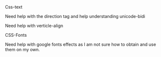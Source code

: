 Css-text

Need help with the direction tag and help understanding unicode-bidi

Need help with verticle-align

CSS-Fonts

Need help with google fonts effects as I am not sure how to obtain and use them on my own.